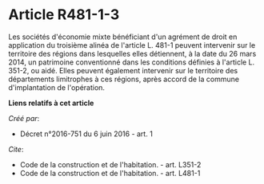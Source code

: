 # Article R481-1-3

Les sociétés d'économie mixte bénéficiant d'un agrément de droit en application du troisième alinéa de l'article L. 481-1
peuvent intervenir sur le territoire des régions dans lesquelles elles détiennent, à la date du 26 mars 2014, un patrimoine
conventionné dans les conditions définies à l'article L. 351-2, ou aidé. Elles peuvent également intervenir sur le territoire
des départements limitrophes à ces régions, après accord de la commune d'implantation de l'opération.

**Liens relatifs à cet article**

_Créé par_:

  - Décret n°2016-751 du 6 juin 2016 - art. 1

_Cite_:

  - Code de la construction et de l'habitation. - art. L351-2
  - Code de la construction et de l'habitation. - art. L481-1
